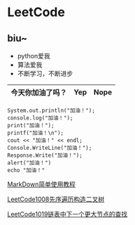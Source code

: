 # LeetCode
## biu~
- python爱我
- 算法爱我
- 不断学习，不断进步

| 今天你加油了吗？       | Yep           | Nope  |
| ------------- |:-------------:| -----:|

 

```
System.out.println("加油！");
console.log("加油！");
print("加油！");
printf("加油！\n");
cout << "加油！" << endl;
Console.WriteLine("加油！");
Response.Write("加油！");
alert("加油！")
echo "加油！"
```
[MarkDown简单使用教程](https://www.jianshu.com/p/q81RER)

[LeetCode1008先序遍历构造二叉树](https://leetcode-cn.com/problems/construct-binary-search-tree-from-preorder-traversal/)

[LeetCode1019链表中下一个更大节点的查找](https://leetcode-cn.com/problems/next-greater-node-in-linked-list/)

